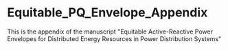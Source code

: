 # Equitable_PQ_Envelope_Appendix
This is the appendix of the manuscript "Equitable Active-Reactive Power Envelopes for  Distributed Energy Resources in Power Distribution Systems"

